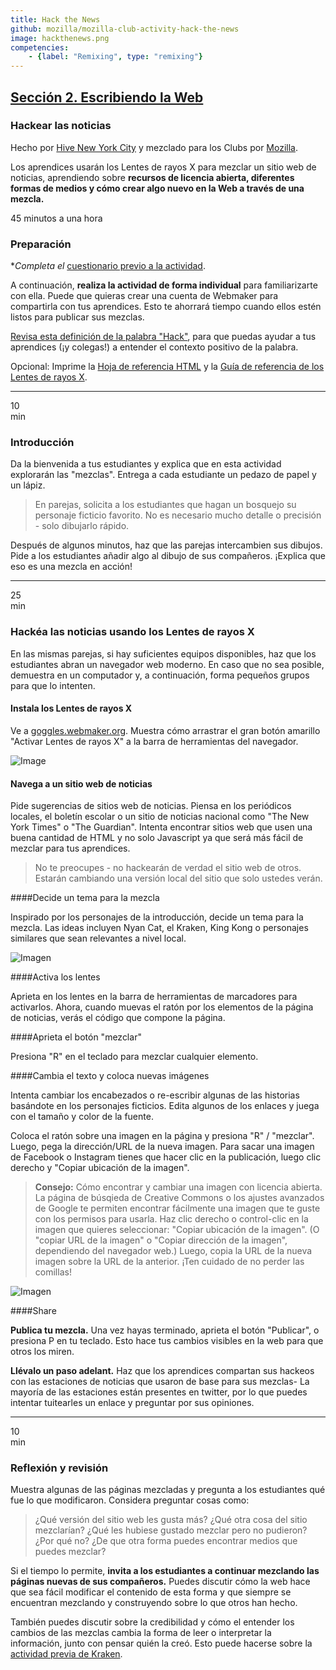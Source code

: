 ```yaml
---
title: Hack the News
github: mozilla/mozilla-club-activity-hack-the-news
image: hackthenews.png
competencies:
    - {label: "Remixing", type: "remixing"}
---
```


## [Sección 2. Escribiendo la Web](http://mozilla.github.io/webmaker-curriculum/WebLiteracyBasics-I/)

### Hackear las noticias

Hecho por [Hive New York City](http://hivenyc.org/) y mezclado para los Clubs por [Mozilla](https://webmaker.org/mentor).

Los aprendices usarán los Lentes de rayos X para mezclar un sitio web de noticias, aprendiendo sobre **recursos de licencia abierta, diferentes formas de medios y cómo crear algo nuevo en la Web a través de una mezcla.**

45 minutos a una hora

### Preparación

**Completa el* [cuestionario previo a la actividad](http://goo.gl/forms/Uua6yKIy5E).

A continuación, **realiza la actividad de forma individual** para familiarizarte con ella. Puede que quieras crear una cuenta de Webmaker para compartirla con tus aprendices. Esto te ahorrará tiempo cuando ellos estén listos para publicar sus mezclas.

[Revisa esta definición de la palabra "Hack"](https://wiki.mozilla.org/Webmaker/Teach/Terminology#Hack), para que puedas ayudar a tus aprendices (¡y colegas!) a entender el contexto positivo de la palabra.

Opcional: Imprime la [Hoja de referencia HTML](https://mozteach.makes.org/thimble/html-cheatsheet) y la [Guía de referencia de los Lentes de rayos X](https://mozteach.makes.org/thimble/xray-goggles-cheatsheet).

---

10<br>min

### Introducción

Da la bienvenida a tus estudiantes y explica que en esta actividad explorarán las "mezclas". Entrega a cada estudiante un pedazo de papel y un lápiz.

> En parejas, solicita a los estudiantes que hagan un bosquejo su personaje ficticio favorito. No es necesario mucho detalle o precisión - solo dibujarlo rápido.

Después de algunos minutos, haz que las parejas intercambien sus dibujos. Pide a los estudiantes añadir algo al dibujo de sus compañeros. ¡Explica que eso es una mezcla en acción!

---

25<br>min

### Hackéa las noticias usando los Lentes de rayos X

En las mismas parejas, si hay suficientes equipos disponibles, haz que los estudiantes abran un navegador web moderno. En caso que no sea posible, demuestra en un computador y, a continuación, forma pequeños grupos para que lo intenten.

#### Instala los Lentes de rayos X

Ve a [goggles.webmaker.org](https://goggles.webmaker.org/). Muestra cómo arrastrar el gran botón amarillo "Activar Lentes de rayos X" a la barra de herramientas del navegador.

![Image](http://mozilla.github.io/webmaker-curriculum/images/newshack-example-animated.gif)

#### Navega a un sitio web de noticias

Pide sugerencias de sitios web de noticias. Piensa en los periódicos locales, el boletín escolar o un sitio de noticias nacional como "The New York Times" o "The Guardian". Intenta encontrar sitios web que usen una buena cantidad de HTML y no solo Javascript ya que será más fácil de mezclar para tus aprendices.

> No te preocupes - no hackearán de verdad el sitio web de otros. Estarán cambiando una versión local del sitio que solo ustedes verán.

####Decide un tema para la mezcla

Inspirado por los personajes de la introducción, decide un tema para la mezcla. Las ideas incluyen Nyan Cat, el Kraken, King Kong o personajes similares que sean relevantes a nivel local.

![Imagen](http://mozilla.github.io/webmaker-curriculum/images/newshack-example.png)

####Activa los lentes

Aprieta en los lentes en la barra de herramientas de marcadores para activarlos. Ahora, cuando muevas el ratón por los elementos de la página de noticias, verás el código que compone la página.

####Aprieta el botón "mezclar"

Presiona "R" en el teclado para mezclar cualquier elemento.

####Cambia el texto y coloca nuevas imágenes

Intenta cambiar los encabezados o re-escribir algunas de las historias basándote en los personajes ficticios. Edita algunos de los enlaces y juega con el tamaño y color de la fuente.

Coloca el ratón sobre una imagen en la página y presiona "R" / "mezclar". Luego, pega la dirección/URL de la nueva imagen. Para sacar una imagen de Facebook o Instagram tienes que hacer clic en la publicación, luego clic derecho y "Copiar ubicación de la imagen".

> **Consejo:** Cómo encontrar y cambiar una imagen con licencia abierta. La página de búsqieda de Creative Commons o los ajustes avanzados de Google te permiten encontrar fácilmente una imagen que te guste con los permisos para usarla. Haz clic derecho o control-clic en la imagen que quieres seleccionar: "Copiar ubicación de la imagen". (O "copiar URL de la imagen" o "Copiar dirección de la imagen", dependiendo del navegador web.) Luego, copia la URL de la nueva imagen sobre la URL de la anterior. ¡Ten cuidado de no perder las comillas!

![Imagen](http://mozilla.github.io/webmaker-curriculum/images/newshack-example-2.png)

####Share

**Publica tu mezcla.** Una vez hayas terminado, aprieta el botón "Publicar", o presiona P en tu teclado. Esto hace tus cambios visibles en la web para que otros los miren.

**Llévalo un paso adelant.** Haz que los aprendices compartan sus hackeos con las estaciones de noticias que usaron de base para sus mezclas- La mayoría de las estaciones están presentes en twitter, por lo que puedes intentar tuitearles un enlace y preguntar por sus opiniones.

---

10<br>min

### Reflexión y revisión

Muestra algunas de las páginas mezcladas y pregunta a los estudiantes qué fue lo que modificaron. Considera preguntar cosas como:

> ¿Qué versión del sitio web les gusta más? ¿Qué otra cosa del sitio mezclarían? ¿Qué les hubiese gustado mezclar pero no pudieron? ¿Por qué no? ¿De que otra forma puedes encontrar medios que puedes mezclar?

Si el tiempo lo permite, **invita a los estudiantes a continuar mezclando las páginas nuevas de sus compañeros.** Puedes discutir cómo la web hace que sea fácil modificar el contenido de esta forma y que siempre se encuentran mezclando y construyendo sobre lo que otros han hecho.

También puedes discutir sobre la credibilidad y cómo el entender los cambios de las mezclas cambia la forma de leer o interpretar la información, junto con pensar quién la creó. Esto puede hacerse sobre la [actividad previa de Kraken](http://mozilla.github.io/mozilla-club-activity-kraken-the-code/#en).

